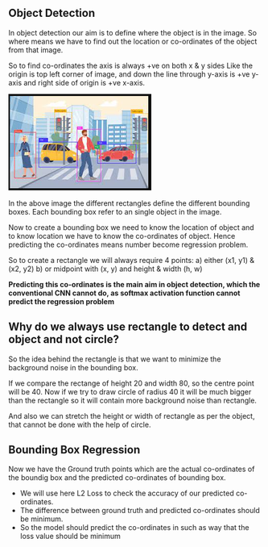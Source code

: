 ## Object Detection 

In object detection our aim is to define where the object is in the image.
So where means we have to find out the location or co-ordinates of the object from that image.

So to find co-ordinates the axis is always +ve on both x & y sides
Like the origin is top left corner of image, and down the line through y-axis is +ve y-axis and right side of origin is +ve x-axis.

![alt text](image.png)

In the above image the different rectangles define the different bounding boxes. Each bounding box refer to an single object in the image.

Now to create a bounding box we need to know the location of object and to know location we have to know the co-ordinates of object. Hence predicting the co-ordinates means number become regression problem.

So to create a rectangle we will always require 4 points:
a) either (x1, y1) & (x2, y2)
b) or midpoint with (x, y) and height & width (h, w)

**Predicting this co-ordinates is the main aim in object detection, which the conventional CNN cannot do, as softmax activation function cannot predict the regression problem**

## Why do we always use rectangle to detect and object and not circle?

So the idea behind the rectangle is that we want to minimize the background noise in the bounding box.

If we compare the rectange of height 20 and width 80, so the centre point will be 40.
Now if we try to draw circle of radius 40 it will be much bigger than the rectangle so it will contain more background noise than rectangle.

And also we can stretch the height or width of rectangle as per the object, that cannot be done with the help of circle.



## Bounding Box Regression

Now we have the Ground truth points which are the actual co-ordinates of the boundig box and the predicted co-ordinates of bounding box.

- We will use here L2 Loss to check the accuracy of our predicted co-ordinates.
- The difference  between ground truth and predicted co-ordinates should be minimum.
- So the model should predict the co-ordinates in such as way that the loss value should be minimum
